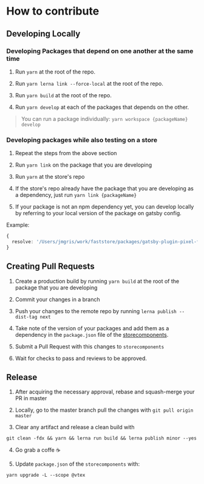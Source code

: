 # How to contribute

## Developing Locally

### Developing Packages that depend on one another at the same time

1. Run `yarn` at the root of the repo.

2. Run `yarn lerna link --force-local` at the root of the repo.

3. Run `yarn build` at the root of the repo.

4. Run `yarn develop` at each of the packages that depends on the other.

> You can run a package individually: `yarn workspace {packageName} develop`

### Developing packages while also testing on a store

1. Repeat the steps from the above section

2. Run `yarn link` on the package that you are developing

3. Run `yarn` at the store's repo

4. If the store's repo already have the package that you are developing as a dependency, just run `yarn link {packageName}`

5. If your package is not an npm dependency yet, you can develop locally by referring to your local version of the package on gatsby config.

Example:

```ts
{
  resolve: '/Users/jmgris/work/faststore/packages/gatsby-plugin-pixel-facebook'
}
```

## Creating Pull Requests

1. Create a production build by running `yarn build` at the root of the package that you are developing

2. Commit your changes in a branch

3. Push your changes to the remote repo by running `lerna publish --dist-tag next`

4. Take note of the version of your packages and add them as a dependency in the `package.json` file of the [storecomponents](https://github.com/vtex-sites/storecomponents.store).

5. Submit a Pull Request with this changes to `storecomponents`

6. Wait for checks to pass and reviews to be approved.

## Release

1. After acquiring the necessary approval, rebase and squash-merge your PR in master

2. Locally, go to the master branch pull the changes with `git pull origin master`

3. Clear any artifact and release a clean build with
```
git clean -fdx && yarn && lerna run build && lerna publish minor --yes
```

4. Go grab a coffe ☕

5. Update `package.json` of the `storecomponents` with:
```
yarn upgrade -L --scope @vtex
```

